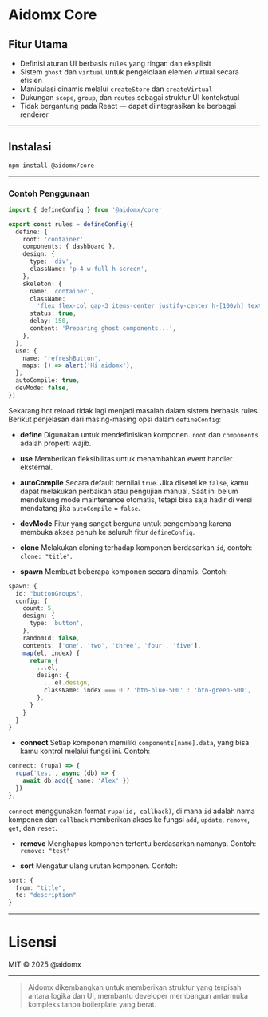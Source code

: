 # Aidomx Core

## Fitur Utama

- Definisi aturan UI berbasis `rules` yang ringan dan eksplisit
- Sistem `ghost` dan `virtual` untuk pengelolaan elemen virtual secara efisien
- Manipulasi dinamis melalui `createStore` dan `createVirtual`
- Dukungan `scope`, `group`, dan `routes` sebagai struktur UI kontekstual
- Tidak bergantung pada React — dapat diintegrasikan ke berbagai renderer

---

## Instalasi

```bash
npm install @aidomx/core
```

---

### Contoh Penggunaan

```ts
import { defineConfig } from '@aidomx/core'

export const rules = defineConfig({
  define: {
    root: 'container',
    components: { dashboard },
    design: {
      type: 'div',
      className: 'p-4 w-full h-screen',
    },
    skeleton: {
      name: 'container',
      className:
        'flex flex-col gap-3 items-center justify-center h-[100vh] text-lg',
      status: true,
      delay: 150,
      content: 'Preparing ghost components...',
    },
  },
  use: {
    name: 'refreshButton',
    maps: () => alert('Hi aidomx'),
  },
  autoCompile: true,
  devMode: false,
})
```

Sekarang hot reload tidak lagi menjadi masalah dalam sistem berbasis rules. Berikut penjelasan dari masing-masing opsi dalam `defineConfig`:

- **define**
  Digunakan untuk mendefinisikan komponen. `root` dan `components` adalah properti wajib.

- **use**
  Memberikan fleksibilitas untuk menambahkan event handler eksternal.

- **autoCompile**
  Secara default bernilai `true`. Jika disetel ke `false`, kamu dapat melakukan perbaikan atau pengujian manual. Saat ini belum mendukung mode maintenance otomatis, tetapi bisa saja hadir di versi mendatang jika `autoCompile` = `false`.

- **devMode**
  Fitur yang sangat berguna untuk pengembang karena membuka akses penuh ke seluruh fitur `defineConfig`.

- **clone**
  Melakukan cloning terhadap komponen berdasarkan `id`, contoh: `clone: "title"`.

- **spawn**
  Membuat beberapa komponen secara dinamis. Contoh:

```ts
spawn: {
  id: "buttonGroups",
  config: {
    count: 5,
    design: {
      type: 'button',
    },
    randomId: false,
    contents: ['one', 'two', 'three', 'four', 'five'],
    map(el, index) {
      return {
        ...el,
        design: {
          ...el.design,
          className: index === 0 ? 'btn-blue-500' : 'btn-green-500',
        },
      }
    }
  }
}
```

- **connect**
  Setiap komponen memiliki `components[name].data`, yang bisa kamu kontrol melalui fungsi ini. Contoh:

```ts
connect: (rupa) => {
  rupa('test', async (db) => {
    await db.add({ name: 'Alex' })
  })
},
```

`connect` menggunakan format `rupa(id, callback)`, di mana `id` adalah nama komponen dan `callback` memberikan akses ke fungsi `add`, `update`, `remove`, `get`, dan `reset`.

- **remove**
  Menghapus komponen tertentu berdasarkan namanya. Contoh: `remove: "test"`

- **sort**
  Mengatur ulang urutan komponen. Contoh:

```ts
sort: {
  from: "title",
  to: "description"
}
```

---

# Lisensi

MIT © 2025 @aidomx

---

> Aidomx dikembangkan untuk memberikan struktur yang terpisah antara logika dan UI, membantu developer membangun antarmuka kompleks tanpa boilerplate yang berat.
